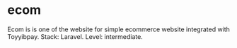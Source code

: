 # ecom
 Ecom is is one of the website for simple ecommerce website integrated with Toyyibpay. Stack: Laravel. Level: intermediate.
